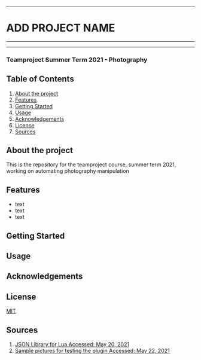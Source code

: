 ***
# ADD PROJECT NAME
***
***

### Teamproject Summer Term 2021 - Photography


## Table of Contents
1. [About the project](#about-the-project)
2. [Features](#features)
4. [Getting Started](#setup)
5. [Usage](#usage)
6. [Acknowledgements](#acknowledgements)
7. [License](#license)
8. [Sources](#sources)

## About the project 

This is the repository for the teamproject course, summer term 2021, working on automating photography manipulation

## Features
* text
* text
* text


## Getting Started

## Usage

## Acknowledgements

## License
[MIT](https://choosealicense.com/licenses/mit/)

## Sources
1. [JSON Library for Lua Accessed: May 20, 2021](https://github.com/rxi/json.lua/blob/master/json.lua)
2. [Sample pictures for testing the plugin Accessed: May 22, 2021](https://pixabay.com/de/)
